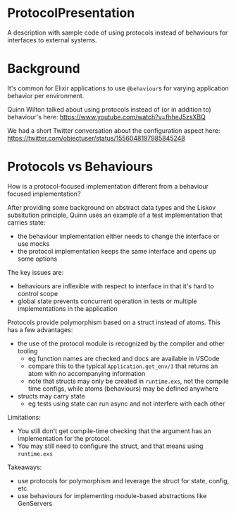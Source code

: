 # ProtocolPresentation

A description with sample code of using protocols instead of behaviours for
interfaces to external systems.

# Background

It's common for Elixir applications to use `@behaviour`s for varying application
behavior per environment.

Quinn Wilton talked about using protocols instead of (or in addition to)
behaviour's here: https://www.youtube.com/watch?v=fhheJ5zsXBQ

We had a short Twitter conversation about the configuration aspect here:
https://twitter.com/objectuser/status/1556048197985845248

# Protocols vs Behaviours

How is a protocol-focused implementation different from a behaviour focused
implementation?

After providing some background on abstract data types and the Liskov
subsitution principle, Quinn uses an example of a test implementation that
carries state:
- the behaviour implementation either needs to change the interface or use mocks
- the protocol implementation keeps the same interface and opens up some options

The key issues are:
- behaviours are inflexible with respect to interface in that it's hard to
  control scope
- global state prevents concurrent operation in tests or multiple
  implementations in the application

Protocols provide polymorphism based on a struct instead of atoms. This has a
few advantages:
- the use of the protocol module is recognized by the compiler and other tooling
    - eg function names are checked and docs are available in VSCode
    - compare this to the typical `Application.get_env/3` that returns an atom
      with no accompanying information
    - note that structs may only be created in `runtime.exs`, not the compile
      time configs, while atoms (behaviours) may be defined anywhere
- structs may carry state
    - eg tests using state can run async and not interfere with each other

Limitations:
- You still don't get compile-time checking that the argument has an
implementation for the protocol.
- You may still need to configure the struct, and that means using `runtime.exs`

Takeaways:
- use protocols for polymorphism and leverage the struct for state, config, etc.
- use behaviours for implementing module-based abstractions like GenServers
